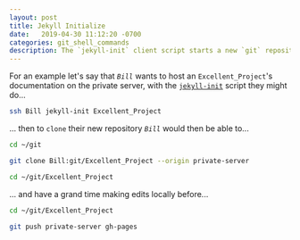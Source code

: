 ```yaml
---
layout: post
title: Jekyll Initialize
date:   2019-04-30 11:12:20 -0700
categories: git_shell_commands
description: The `jekyll-init` client script starts a new `git` repository with a `gh-pages` branch ready for `git clone`, `git push`, and `jekyll-build` operations
---
```



For an example let's say that _`Bill`_ wants to host an `Excellent_Project`'s documentation on the private server, with the [`jekyll-init`][source_master__jekyll-init] script they might do...


```bash
ssh Bill jekyll-init Excellent_Project
```


... then to `clone` their new repository _`Bill`_ would then be able to...

```bash
cd ~/git

git clone Bill:git/Excellent_Project --origin private-server

cd ~/git/Excellent_Project
```


... and have a grand time making edits locally before...


```bash
cd ~/git/Excellent_Project

git push private-server gh-pages
```


[source_master__jekyll-init]: https://github.com/git-utilities/git-shell-commands/blob/master/jekyll-init

